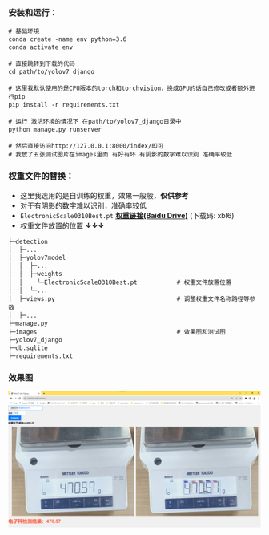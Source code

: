### 安装和运行：
```
# 基础环境
conda create -name env python=3.6
conda activate env

# 直接跳转到下载的代码
cd path/to/yolov7_django

# 这里我默认使用的是CPU版本的torch和torchvision，换成GPU的话自己修改或者额外进行pip
pip install -r requirements.txt

# 运行 激活环境的情况下 在path/to/yolov7_django目录中
python manage.py runserver

# 然后直接访问http://127.0.0.1:8000/index/即可
# 我放了五张测试图片在images里面 有好有坏 有阴影的数字难以识别 准确率较低
```

### 权重文件的替换：
* 这里我选用的是自训练的权重，效果一般般，**仅供参考**
* 对于有阴影的数字难以识别，准确率较低
* `ElectronicScale0310Best.pt`    **[权重链接(Baidu Drive)](https://pan.baidu.com/s/12axyZO9wQxFZBLfzV027lQ )** (下载码: xbl6)
* 权重文件放置的位置 **↓↓↓**
```
├─detection
│  ├─...
│  ├─yolov7model
│  │  ├─...
│  │  ├─weights
│  │  	└─ElectronicScale0310Best.pt           # 权重文件放置位置
│  │  └─...
│  ├─views.py                                  # 调整权重文件名称路径等参数
│  ├─...
├─manage.py
├─images                                       # 效果图和测试图
├─yolov7_django
├─db.sqlite
├─requirements.txt
```
### 效果图
![页面效果图](https://github.com/xiaoboluo6/yolov7_django/blob/master/images/%E6%95%88%E6%9E%9C%E5%9B%BE1.png?raw=true)
